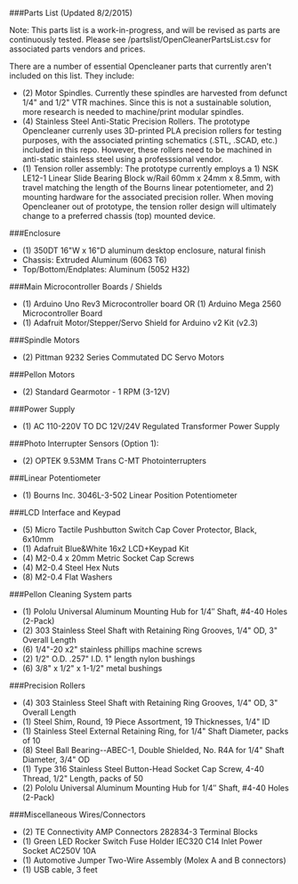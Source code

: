 ###Parts List (Updated 8/2/2015)

Note: This parts list is a work-in-progress, and will be revised as parts are continuously tested. Please see /partslist/OpenCleanerPartsList.csv for associated parts vendors and prices. 

There are a number of essential Opencleaner parts that currently aren't included on this list. They include:

- (2) Motor Spindles. Currently these spindles are harvested from defunct 1/4" and 1/2" VTR machines. Since this is not a sustainable solution, more research is needed to machine/print modular spindles. 
- (4) Stainless Steel Anti-Static Precision Rollers. The prototype Opencleaner currenly uses 3D-printed PLA precision rollers for testing purposes, with the associated printing schematics (.STL, .SCAD, etc.) included in this repo. However, these rollers need to be machined in anti-static stainless steel using a professsional vendor. 
- (1) Tension roller assembly: The prototype currently employs a 1) NSK LE12-1 Linear Slide Bearing Block w/Rail 60mm x 24mm x 8.5mm, with travel matching the length of the Bourns linear potentiometer, and 2) mounting hardware for the associated precision roller. When moving Opencleaner out of prototype, the tension roller design will ultimately change to a preferred chassis (top) mounted device. 

###Enclosure

- (1) 350DT 16"W x 16"D aluminum desktop enclosure, natural finish
- Chassis: Extruded Aluminum (6063 T6)
- Top/Bottom/Endplates: Aluminum (5052 H32)

###Main Microcontroller Boards / Shields

- (1) Arduino Uno Rev3 Microcontroller board OR (1) Arduino Mega 2560 Microcontroller Board
- (1) Adafruit Motor/Stepper/Servo Shield for Arduino v2 Kit (v2.3)

###Spindle Motors

- (2) Pittman 9232 Series Commutated DC Servo Motors

###Pellon Motors

- (2) Standard Gearmotor - 1 RPM (3-12V)

###Power Supply 

- (1) AC 110-220V TO DC 12V/24V Regulated Transformer Power Supply

###Photo Interrupter Sensors (Option 1):

- (2) OPTEK 9.53MM Trans C-MT Photointerrupters

###Linear Potentiometer

- (1) Bourns Inc. 3046L-3-502 Linear Position Potentiometer

###LCD Interface and Keypad

- (5) Micro Tactile Pushbutton Switch Cap Cover Protector, Black, 6x10mm
- (1) Adafruit Blue&White 16x2 LCD+Keypad Kit 
- (4) M2-0.4 x 20mm Metric Socket Cap Screws
- (4) M2-0.4 Steel Hex Nuts
- (8) M2-0.4 Flat Washers

###Pellon Cleaning System parts

- (1) Pololu Universal Aluminum Mounting Hub for 1/4″ Shaft, #4-40 Holes (2-Pack)
- (2) 303 Stainless Steel Shaft with Retaining Ring Grooves, 1/4" OD, 3" Overall Length
- (6) 1/4"-20 x2" stainless phillips machine screws
- (2) 1/2" O.D. .257" I.D. 1" length nylon bushings
- (6) 3/8" x 1/2" x 1-1/2" metal bushings

###Precision Rollers

- (4) 303 Stainless Steel Shaft with Retaining Ring Grooves, 1/4" OD, 3" Overall Length
- (1) Steel Shim, Round, 19 Piece Assortment, 19 Thicknesses, 1/4" ID
- (1) Stainless Steel External Retaining Ring, for 1/4" Shaft Diameter, packs of 10
- (8) Steel Ball Bearing--ABEC-1, Double Shielded, No. R4A for 1/4" Shaft Diameter, 3/4" OD
- (1) Type 316 Stainless Steel Button-Head Socket Cap Screw, 4-40 Thread, 1/2" Length, packs of 50
- (2) Pololu Universal Aluminum Mounting Hub for 1/4″ Shaft, #4-40 Holes (2-Pack)

###Miscellaneous Wires/Connectors

- (2) TE Connectivity AMP Connectors 282834-3 Terminal Blocks
- (1) Green LED Rocker Switch Fuse Holder IEC320 C14 Inlet Power Socket AC250V 10A
- (1) Automotive Jumper Two-Wire Assembly (Molex A and B connectors)
- (1) USB cable, 3 feet




